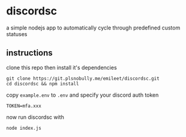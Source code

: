 # discordsc

a simple nodejs app to automatically cycle through predefined custom statuses

## instructions

clone this repo then install it's dependencies

```shell
git clone https://git.plsnobully.me/emileet/discordsc.git
cd discordsc && npm install
```

copy `example.env` to `.env` and specify your discord auth token
```shell
TOKEN=mfa.xxx
```

now run discordsc with
```shell
node index.js
```